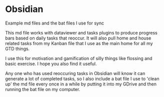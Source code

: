 # Obsidian
Example md files and the bat files I use for sync 

This md file works with dataviewer and tasks plugins to produce progress bars based on daily tasks that reoccur. It will also pull home and house related tasks from my Kanban file that I use as the main home for all my GTD things.

I use this for motivation and gamification of silly things like flossing and basic exercise. I hope you also find it useful. 

Any one who has used reoccuring tasks in Obsidian will know it can generate a lot of completed tasks, so I also include a bat file I use to 'clean up' the md file every once in a while by putting it into my GDrive and then running the bat file on my computer. 
